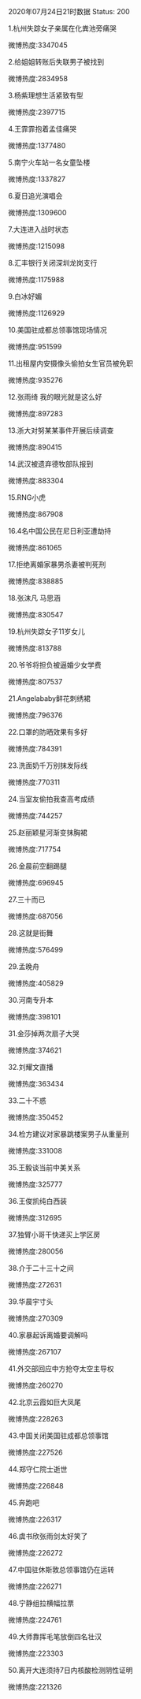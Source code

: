 2020年07月24日21时数据
Status: 200

1.杭州失踪女子亲属在化粪池旁痛哭

微博热度:3347045

2.给姐姐转账后失联男子被找到

微博热度:2834958

3.杨紫理想生活紧致有型

微博热度:2397715

4.王霏霏抱着孟佳痛哭

微博热度:1377480

5.南宁火车站一名女童坠楼

微博热度:1337827

6.夏日追光演唱会

微博热度:1309600

7.大连进入战时状态

微博热度:1215098

8.汇丰银行关闭深圳龙岗支行

微博热度:1175988

9.白冰好媚

微博热度:1126929

10.美国驻成都总领事馆现场情况

微博热度:951599

11.出租屋内安摄像头偷拍女生官员被免职

微博热度:935276

12.张雨绮 我的眼光就是这么好

微博热度:897283

13.浙大对努某某事件开展后续调查

微博热度:890415

14.武汉被遗弃德牧部队报到

微博热度:883304

15.RNG小虎

微博热度:867908

16.4名中国公民在尼日利亚遭劫持

微博热度:861065

17.拒绝离婚家暴男杀妻被判死刑

微博热度:838885

18.张沫凡 马思涵

微博热度:830547

19.杭州失踪女子11岁女儿

微博热度:813788

20.爷爷将担负被逼婚少女学费

微博热度:807537

21.Angelababy鲜花刺绣裙

微博热度:796376

22.口罩的防晒效果有多好

微博热度:784391

23.洗面奶千万别抹发际线

微博热度:770311

24.当室友偷拍我查高考成绩

微博热度:744257

25.赵丽颖星河渐变抹胸裙

微博热度:717754

26.金晨前空翻踢腿

微博热度:696945

27.三十而已

微博热度:687056

28.这就是街舞

微博热度:576499

29.孟晚舟

微博热度:405829

30.河南专升本

微博热度:398101

31.金莎掉两次扇子大哭

微博热度:374621

32.刘耀文直播

微博热度:363434

33.二十不惑

微博热度:350452

34.检方建议对家暴跳楼案男子从重量刑

微博热度:331008

35.王毅谈当前中美关系

微博热度:325777

36.王俊凯纯白西装

微博热度:312695

37.独臂小哥干快递买上学区房

微博热度:280056

38.介于二十三十之间

微博热度:272631

39.华晨宇寸头

微博热度:270309

40.家暴起诉离婚要调解吗

微博热度:267107

41.外交部回应中方抢夺太空主导权

微博热度:260270

42.北京云霞如巨大凤尾

微博热度:228263

43.中国关闭美国驻成都总领事馆

微博热度:227526

44.郑守仁院士逝世

微博热度:226848

45.奔跑吧

微博热度:226317

46.虞书欣张雨剑太好笑了

微博热度:226272

47.中国驻休斯敦总领事馆仍在运转

微博热度:226271

48.宁静组拉横幅拉票

微博热度:224761

49.大师靠挥毛笔放倒四名壮汉

微博热度:223303

50.离开大连须持7日内核酸检测阴性证明

微博热度:221326


